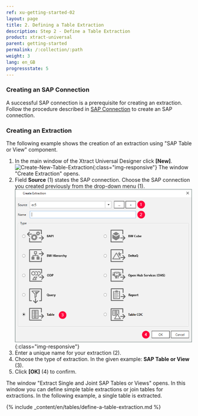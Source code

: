 ```yaml
---
ref: xu-getting-started-02
layout: page
title: 2. Defining a Table Extraction
description: Step 2 - Define a Table Extraction
product: xtract-universal
parent: getting-started
permalink: /:collection/:path
weight: 3
lang: en_GB
progressstate: 5
---
```


### Creating an SAP Connection
A successful SAP connection is a prerequisite for creating an extraction. Follow the procedure described in [SAP Connection](../introduction/sap-connection) 
to create an SAP connection.

### Creating an Extraction
The following example shows the creation of an extraction using "SAP Table or View" component.<br>
1. In the main window of the Xtract Universal Designer click **[New]**.  
![Create-New-Table-Extraction](/img/content/xu_extraction_anlegen.png){:class="img-responsive"}
The window "Create Extraction" opens. <br>
2. Field **Source** (1) states the SAP connection. Choose the SAP connection you created previously from the drop-down menu (1). 
![Table_or_View](/img/content/table/table_new_extraction.png){:class="img-responsive"}
3. Enter a unique name for your extraction (2).
4. Choose the type of extraction. In the given example: **SAP Table or View** (3). <br>
5. Click **[OK]** (4) to confirm.

The window "Extract Single and Joint SAP Tables or Views" opens. 
In this window you can define simple table extractions or join tables for extractions. In the following example, a single table is extracted. <br>
																							  
										
																				 

{% include _content/en/tables/define-a-table-extraction.md  %}
																																	   
																		  
									 
								   
									   
											 
																			  
																																			  

			  
																																																																 


												
																																														 

																										 

						   

																																																																	   


